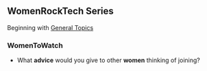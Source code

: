 ## WomenRockTech Series

Beginning with [General Topics](GeneralTopics.md)

### WomenToWatch

* What **advice** would you give to other **women** thinking of joining?
